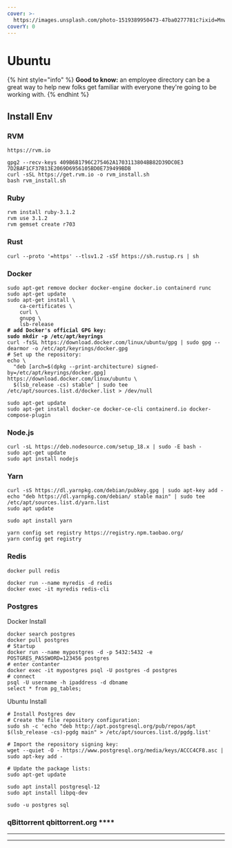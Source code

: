```yaml
---
cover: >-
  https://images.unsplash.com/photo-1519389950473-47ba0277781c?ixid=MnwxMjA3fDB8MHxwaG90by1wYWdlfHx8fGVufDB8fHx8&ixlib=rb-1.2.1&auto=format&fit=crop&w=2970&q=80
coverY: 0
---
```


# Ubuntu

{% hint style="info" %}
**Good to know:** an employee directory can be a great way to help new folks get familiar with everyone they're going to be working with.
{% endhint %}

## Install Env

### RVM

```
https://rvm.io

gpg2 --recv-keys 409B6B1796C275462A1703113804BB82D39DC0E3 7D2BAF1CF37B13E2069D6956105BD0E739499BDB
curl -sSL https://get.rvm.io -o rvm_install.sh
bash rvm_install.sh

```

### Ruby

```
rvm install ruby-3.1.2
rvm use 3.1.2
rvm gemset create r703

```

### Rust

```
curl --proto '=https' --tlsv1.2 -sSf https://sh.rustup.rs | sh
```

### Docker

<pre><code>sudo apt-get remove docker docker-engine docker.io containerd runc
sudo apt-get update
sudo apt-get install \
    ca-certificates \
    curl \
    gnupg \
    lsb-release
<strong># add Docker's official GPG key:
</strong><strong>sudo mkdir -p /etc/apt/keyrings
</strong>curl -fsSL https://download.docker.com/linux/ubuntu/gpg | sudo gpg --dearmor -o /etc/apt/keyrings/docker.gpg    
# Set up the repository:
echo \
  "deb [arch=$(dpkg --print-architecture) signed-by=/etc/apt/keyrings/docker.gpg] https://download.docker.com/linux/ubuntu \
  $(lsb_release -cs) stable" | sudo tee /etc/apt/sources.list.d/docker.list > /dev/null</code></pre>

```
sudo apt-get update
sudo apt-get install docker-ce docker-ce-cli containerd.io docker-compose-plugin

```



### Node.js

```
curl -sL https://deb.nodesource.com/setup_18.x | sudo -E bash -
sudo apt-get update
sudo apt install nodejs

```

### Yarn

```
curl -sS https://dl.yarnpkg.com/debian/pubkey.gpg | sudo apt-key add -
echo "deb https://dl.yarnpkg.com/debian/ stable main" | sudo tee /etc/apt/sources.list.d/yarn.list
sudo apt update

sudo apt install yarn

yarn config set registry https://registry.npm.taobao.org/
yarn config get registry
```

### **Redis**

```
docker pull redis

docker run --name myredis -d redis
docker exec -it myredis redis-cli

```

### **Postgres**

Docker Install&#x20;

```
docker search postgres
docker pull postgres
# Startup
docker run --name mypostgres -d -p 5432:5432 -e POSTGRES_PASSWORD=123456 postgres
# enter contanter
docker exec -it mypostgres psql -U postgres -d postgres
# connect
psql -U username -h ipaddress -d dbname
select * from pg_tables;

```

Ubuntu Install

```
# Install Postgres dev
# Create the file repository configuration:
sudo sh -c 'echo "deb http://apt.postgresql.org/pub/repos/apt $(lsb_release -cs)-pgdg main" > /etc/apt/sources.list.d/pgdg.list'

# Import the repository signing key:
wget --quiet -O - https://www.postgresql.org/media/keys/ACCC4CF8.asc | sudo apt-key add -

# Update the package lists:
sudo apt-get update

sudo apt install postgresql-12
sudo apt install libpq-dev

sudo -u postgres sql
```

###

### qBittorrent qbittorrent.org ****&#x20;

****

****
